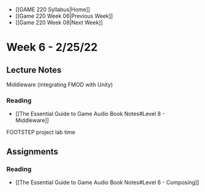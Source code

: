 - [[GAME 220 Syllabus|Home]]
- [[Game 220 Week 06|Previous Week]]
- [[Game 220 Week 08|Next Week]]

# Week 6 - 2/25/22

## Lecture Notes
Middleware (integrating FMOD with Unity)

### Reading 
- [[The Essential Guide to Game Audio Book Notes#Level 8 - Middleware]]

FOOTSTEP project lab time

## Assignments
### Reading
- [[The Essential Guide to Game Audio Book Notes#Level 6 - Composing]]